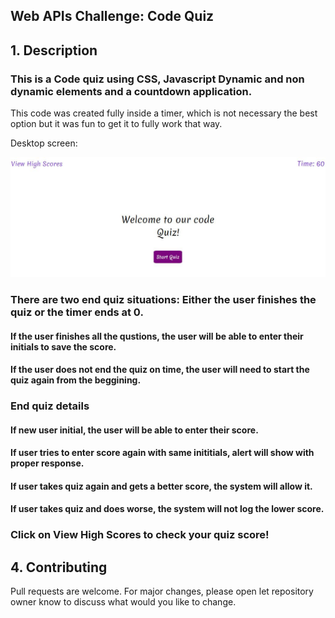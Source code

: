 ## Web APIs Challenge: Code Quiz

## 1. Description

### This is a Code quiz using CSS, Javascript Dynamic and non dynamic elements and a countdown application.

This code was created fully inside a timer, which is not necessary the best option but it was fun to get it to fully work that way.

Desktop screen:

![Top-Page-Area](./assets/images/mainPage.JPG?raw=true "mainPage")

### There are two end quiz situations: Either the user finishes the quiz or the timer ends at 0.

#### If the user finishes all the qustions, the user will be able to enter their initials to save the score.

#### If the user does not end the quiz on time, the user will need to start the quiz again from the beggining.

### End quiz details

#### If new user initial, the user will be able to enter their score.

#### If user tries to enter score again with same inititials, alert will show with proper response.

#### If user takes quiz again and gets a better score, the system will allow it.

#### If user takes quiz and does worse, the system will not log the lower score.

### Click on View High Scores to check your quiz score!

## 4. Contributing

Pull requests are welcome. For major changes, please open let repository owner know to discuss what would you like to change.

